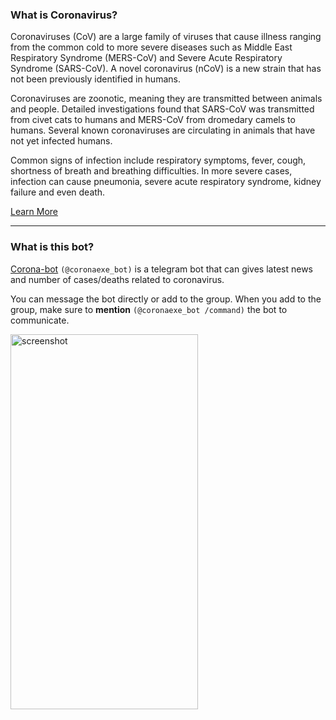 ### What is Coronavirus?  
Coronaviruses (CoV) are a large family of viruses that cause illness ranging from the common cold to more severe diseases such as Middle East Respiratory Syndrome (MERS-CoV) and Severe Acute Respiratory Syndrome (SARS-CoV). A novel coronavirus (nCoV) is a new strain that has not been previously identified in humans.  

Coronaviruses are zoonotic, meaning they are transmitted between animals and people.  Detailed investigations found that SARS-CoV was transmitted from civet cats to humans and MERS-CoV from dromedary camels to humans. Several known coronaviruses are circulating in animals that have not yet infected humans. 

Common signs of infection include respiratory symptoms, fever, cough, shortness of breath and breathing difficulties. In more severe cases, infection can cause pneumonia, severe acute respiratory syndrome, kidney failure and even death. 

[Learn More](https://www.who.int/health-topics/coronavirus)

---

### What is this bot?
[Corona-bot](https://t.me/coronaexe_bot) `(@coronaexe_bot)` is a telegram bot that can gives latest news and number of cases/deaths related to coronavirus.

You can message the bot directly or add to the group. When you add to the group, make sure to **mention** `(@coronaexe_bot /command)` the bot to communicate.

<img src="https://i.imgur.com/plz3FKA.jpg" alt="screenshot" width="300" height="600">

